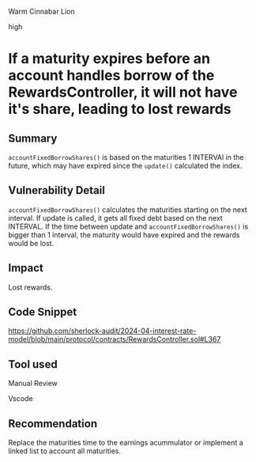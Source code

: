 Warm Cinnabar Lion

high

# If a maturity expires before an account handles borrow of the RewardsController, it will not have it's share, leading to lost rewards

## Summary

`accountFixedBorrowShares()` is based on the maturities 1 INTERVAl in the future, which may have expired since the `update()` calculated the index.

## Vulnerability Detail

`accountFixedBorrowShares()` calculates the maturities starting on the next interval. If update is called, it gets all fixed debt based on the next INTERVAL. If the time between update and `accountFixedBorrowShares()` is bigger than 1 interval, the maturity would have expired and the rewards would be lost.

## Impact

Lost rewards.

## Code Snippet

https://github.com/sherlock-audit/2024-04-interest-rate-model/blob/main/protocol/contracts/RewardsController.sol#L367

## Tool used

Manual Review

Vscode

## Recommendation

Replace the maturities time to the earnings acummulator or implement a linked list to account all maturities.